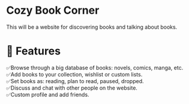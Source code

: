 # Cozy Book Corner

This will be a website for discovering books and talking about books.

# 🚀 Features
✅Browse through a big database of books: novels, comics, manga, etc.  
✅Add books to your collection, wishlist or custom lists.  
✅Set books as: reading, plan to read, paused, dropped.  
✅Discuss and chat with other people on the website.  
✅Custom profile and add friends.  
